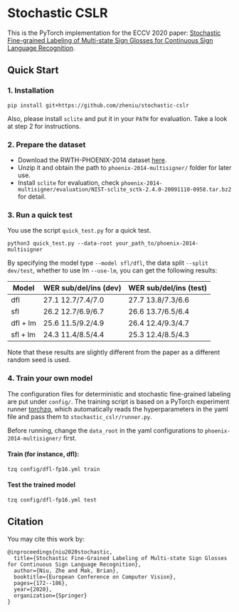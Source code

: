 # Stochastic CSLR

This is the PyTorch implementation for the ECCV 2020 paper: [Stochastic Fine-grained Labeling of Multi-state Sign Glosses for Continuous Sign Language Recognition](http://www.ecva.net/papers/eccv_2020/papers_ECCV/papers/123610171.pdf).

## Quick Start

### 1. Installation

```
pip install git+https://github.com/zheniu/stochastic-cslr
```

Also, please install `sclite` and put it in your `PATH` for evaluation. Take a look at step 2 for instructions.

### 2. Prepare the dataset

- Download the RWTH-PHOENIX-2014 dataset [here](https://www-i6.informatik.rwth-aachen.de/~koller/RWTH-PHOENIX/).
- Unzip it and obtain the path to `phoenix-2014-multisigner/` folder for later use.
- Install `sclite` for evaluation, check `phoenix-2014-multisigner/evaluation/NIST-sclite_sctk-2.4.0-20091110-0958.tar.bz2` for detail.

### 3. Run a quick test

You use the script `quick_test.py` for a quick test.

```
python3 quick_test.py --data-root your_path_to/phoenix-2014-multisigner
```

By specifying the model type `--model sfl/dfl`, the data split `--split dev/test`, whether to use lm `--use-lm`, you can get the following results:

| Model    | WER sub/del/ins (dev) | WER sub/del/ins (test) |
| -------- | --------------------- | ---------------------- |
| dfl      | 27.1 12.7/7.4/7.0     | 27.7 13.8/7.3/6.6      |
| sfl      | 26.2 12.7/6.9/6.7     | 26.6 13.7/6.5/6.4      |
| dfl + lm | 25.6 11.5/9.2/4.9     | 26.4 12.4/9.3/4.7      |
| sfl + lm | 24.3 11.4/8.5/4.4     | 25.3 12.4/8.5/4.3      |

Note that these results are slightly different from the paper as a different random seed is used.

### 4. Train your own model

The configuration files for deterministic and stochastic fine-grained labeling are put under `config/`. The training script is based on a PyTorch experiment runner [torchzq](https://github.com/enhuiz/torchzq/tree/main/torchzq), which automatically reads the hyperparameters in the yaml file and pass them to `stochastic_cslr/runner.py`.

Before running, change the `data_root` in the yaml configurations to `phoenix-2014-multisigner/` first.

#### Train (for instance, dfl):

```
tzq config/dfl-fp16.yml train
```

#### Test the trained model

```
tzq config/dfl-fp16.yml test
```

## Citation

You may cite this work by:

```
@inproceedings{niu2020stochastic,
  title={Stochastic Fine-Grained Labeling of Multi-state Sign Glosses for Continuous Sign Language Recognition},
  author={Niu, Zhe and Mak, Brian},
  booktitle={European Conference on Computer Vision},
  pages={172--186},
  year={2020},
  organization={Springer}
}
```
